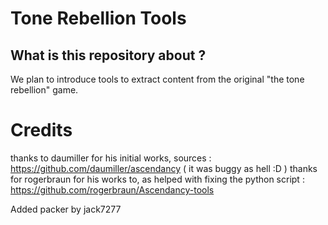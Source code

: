 # Tone Rebellion Tools #

## What is this repository about ? ##
We plan to introduce tools to extract content from the original "the tone rebellion" game.

# Credits #
thanks to daumiller for his initial works, sources : https://github.com/daumiller/ascendancy
( it was buggy as hell :D )
thanks for rogerbraun for his works to, as helped with fixing the python script : https://github.com/rogerbraun/Ascendancy-tools

Added packer by jack7277